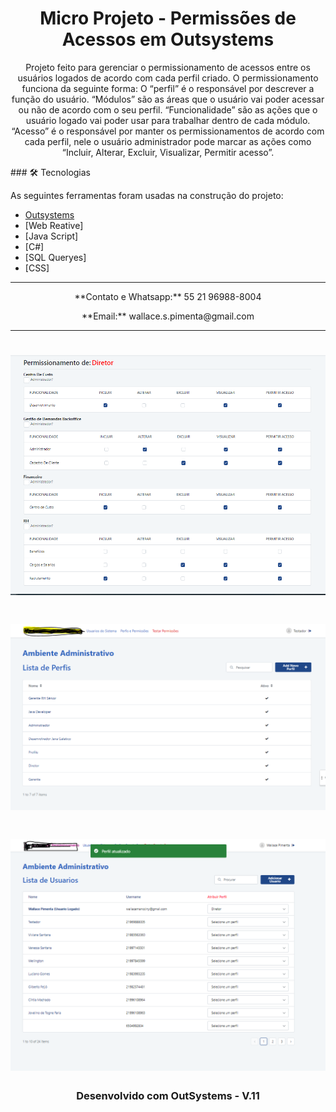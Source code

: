 <h1 align="center">Micro Projeto - Permissões de Acessos em Outsystems</h1>
<p align="center">Projeto feito para gerenciar o permissionamento de acessos entre os usuários logados de acordo com cada perfil criado. O permissionamento funciona da seguinte forma: O “perfil” é o responsável por descrever a função do usuário. “Módulos” são as áreas que o usuário vai poder acessar ou não de acordo com o seu perfil. “Funcionalidade” são as ações que o usuário logado vai poder usar para trabalhar dentro de cada módulo. “Acesso” é o responsável por manter os permissionamentos de acordo com cada perfil, nele o usuário administrador pode marcar as ações como “Incluir, Alterar, Excluir, Visualizar, Permitir acesso”.
</p>
### 🛠 Tecnologias

As seguintes ferramentas foram usadas na construção do projeto:

- [Outsystems](https://www.outsystems.com/)
- [Web Reative]
- [Java Script]
- [C#]
- [SQL Queryes]
- [CSS]


------------


<p align="center">**Contato e Whatsapp:** 55 21 96988-8004</p>
<p align="center">**Email:** wallace.s.pimenta@gmail.com</p>

------------



<h1 align="center">
    <img alt="" width="800" src="https://github.com/wallacemancciny/PermissoesdeAcessos/blob/main/TelaPermissoes.PNG" />
</h1>

<h1 align="center">
    <img alt="" width="800" src="https://github.com/wallacemancciny/PermissoesdeAcessos/blob/main/TelaPerfils.PNG" />
</h1>

<h1 align="center">
    <img alt="" width="800" src="https://github.com/wallacemancciny/PermissoesdeAcessos/blob/main/TelaUsuarioRecebePerfil.PNG" />
</h1>

<h3 align="center">
  Desenvolvido com OutSystems - V.11
</h3>
